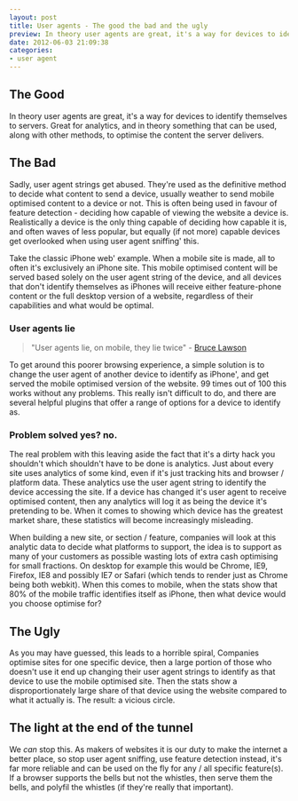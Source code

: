 ```yaml
---
layout: post
title: User agents - The good the bad and the ugly
preview: In theory user agents are great, it's a way for devices to identify themselves to servers. Great for analytics, and in theory something that can be used, along with other methods, to optimise the content the server delivers.
date: 2012-06-03 21:09:38
categories:
- user agent
---
```


## The Good

In theory user agents are great, it's a way for devices to identify themselves to servers. Great for analytics, and in theory something that can be used, along with other methods, to optimise the content the server delivers.

## The Bad

Sadly, user agent strings get abused. They're used as the definitive method to decide what content to send a device, usually weather to send mobile optimised content to a device or not. This is often being used in favour of feature detection - deciding how capable of viewing the website a device is. Realistically a device is the only thing capable of deciding how capable it is, and often waves of less popular, but equally (if not more) capable devices get overlooked when using user agent sniffing' this.

Take the classic iPhone web' example. When a mobile site is made, all to often it's exclusively an iPhone site. This mobile optimised content will be served based solely on the user agent string of the device, and all devices that don't identify themselves as iPhones will receive either feature-phone content or the full desktop version of a website, regardless of their capabilities and what would be optimal.

### User agents lie

> "User agents lie, on mobile, they lie twice" - [Bruce Lawson](https://twitter.com/brucel)

To get around this poorer browsing experience, a simple solution is to change the user agent of another device to identify as iPhone', and get served the mobile optimised version of the website. 99 times out of 100 this works without any problems. This really isn't difficult to do, and there are several helpful plugins that offer a range of options for a device to identify as.

### Problem solved yes? no.

The real problem with this leaving aside the fact that it's a dirty hack you shouldn't which shouldn't have to be done is analytics. Just about every site uses analytics of some kind, even if it's just tracking hits and browser / platform data. These analytics use the user agent string to identify the device accessing the site. If a device has changed it's user agent to receive optimised content, then any analytics will log it as being the device it's pretending to be. When it comes to showing which device has the greatest market share, these statistics will become increasingly misleading.

When building a new site, or section / feature, companies will look at this analytic data to decide what platforms to support, the idea is to support as many of your customers as possible wasting lots of extra cash optimising for small fractions. On desktop for example this would be Chrome, IE9, Firefox, IE8 and possibly IE7 or Safari (which tends to render just as Chrome being both webkit). When this comes to mobile, when the stats show that 80% of the mobile traffic identifies itself as iPhone, then what device would you choose optimise for?

## The Ugly

As you may have guessed, this leads to a horrible spiral, Companies optimise sites for one specific device, then a large portion of those who doesn't use it end up changing their user agent strings to identify as that device to use the mobile optimised site. Then the stats show a disproportionately large share of that device using the website compared to what it actually is. The result: a vicious circle.

## The light at the end of the tunnel

We *can* stop this. As makers of websites it is our duty to make the internet a better place, so stop user agent sniffing, use feature detection instead, it's far more reliable and can be used on the fly for any / all specific feature(s). If a browser supports the bells but not the whistles, then serve them the bells, and polyfil the whistles (if they're really that important).
